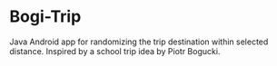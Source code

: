 # Bogi-Trip
Java Android app for randomizing the trip destination within selected distance. Inspired by a school trip idea by Piotr Bogucki.
